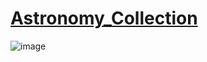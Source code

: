 # [Astronomy_Collection](https://astronomycollection.vercel.app)

![image](https://user-images.githubusercontent.com/104214681/196220243-dcae515b-662f-476c-921f-6fdd38a36271.png)

